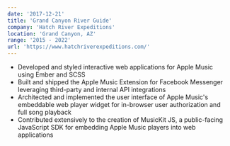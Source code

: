 ```yaml
---
date: '2017-12-21'
title: 'Grand Canyon River Guide'
company: 'Hatch River Expeditions'
location: 'Grand Canyon, AZ'
range: '2015 - 2022'
url: 'https://www.hatchriverexpeditions.com/'
---
```


- Developed and styled interactive web applications for Apple Music using Ember and SCSS
- Built and shipped the Apple Music Extension for Facebook Messenger leveraging third-party and internal API integrations
- Architected and implemented the user interface of Apple Music's embeddable web player widget for in-browser user authorization and full song playback
- Contributed extensively to the creation of MusicKit JS, a public-facing JavaScript SDK for embedding Apple Music players into web applications
